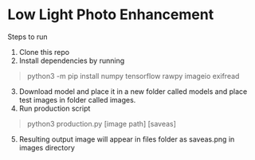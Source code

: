 # Low Light Photo Enhancement

Steps to run

1. Clone this repo 
2. Install dependencies by running 

>python3 -m pip install numpy tensorflow rawpy imageio exifread
3. Download model and place it in a new folder called models and place test images in folder called images.
4. Run production script
>python3 production.py [image path] [saveas]
5. Resulting output image will appear in files folder as saveas.png in images directory
